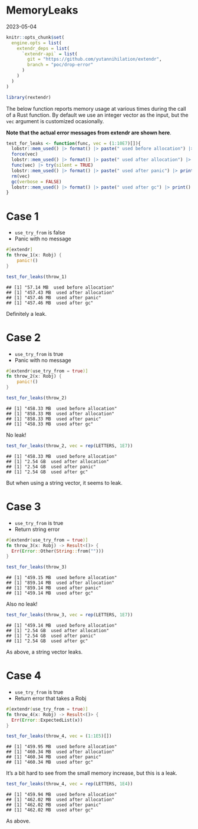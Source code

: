 MemoryLeaks
================
2023-05-04

``` r
knitr::opts_chunk$set(
  engine.opts = list(
    extendr_deps = list(
      `extendr-api` = list(
        git = "https://github.com/yutannihilation/extendr", 
        branch = "poc/drop-error"
      )
    )
  )
)
```

``` r
library(rextendr)
```

The below function reports memory usage at various times during the call
of a Rust function. By default we use an integer vector as the input,
but the `vec` argument is customized ocasionally.

**Note that the actual error messages from extendr are shown here**.

``` r
test_for_leaks <- function(func, vec = (1:10E7)[]){
  lobstr::mem_used() |> format() |> paste(" used before allocation") |> print()
  force(vec)
  lobstr::mem_used() |> format() |> paste(" used after allocation") |> print()
  func(vec) |> try(silent = TRUE) 
  lobstr::mem_used() |> format() |> paste(" used after panic") |> print()
  rm(vec)
  gc(verbose = FALSE)
  lobstr::mem_used() |> format() |> paste(" used after gc") |> print()
}
```

# Case 1

- `use_try_from` is false
- Panic with no message

``` rust
#[extendr]
fn throw_1(x: Robj) {
    panic!()
}
```

``` r
test_for_leaks(throw_1)
```

    ## [1] "57.14 MB  used before allocation"
    ## [1] "457.43 MB  used after allocation"
    ## [1] "457.46 MB  used after panic"
    ## [1] "457.46 MB  used after gc"

Definitely a leak.

# Case 2

- `use_try_from` is true
- Panic with no message

``` rust
#[extendr(use_try_from = true)]
fn throw_2(x: Robj) {
    panic!()
}
```

``` r
test_for_leaks(throw_2)
```

    ## [1] "458.33 MB  used before allocation"
    ## [1] "858.33 MB  used after allocation"
    ## [1] "858.33 MB  used after panic"
    ## [1] "458.33 MB  used after gc"

No leak!

``` r
test_for_leaks(throw_2, vec = rep(LETTERS, 1E7))
```

    ## [1] "458.33 MB  used before allocation"
    ## [1] "2.54 GB  used after allocation"
    ## [1] "2.54 GB  used after panic"
    ## [1] "2.54 GB  used after gc"

But when using a string vector, it seems to leak.

# Case 3

- `use_try_from` is true
- Return string error

``` rust
#[extendr(use_try_from = true)]
fn throw_3(x: Robj) -> Result<()> {
  Err(Error::Other(String::from("")))
}
```

``` r
test_for_leaks(throw_3)
```

    ## [1] "459.15 MB  used before allocation"
    ## [1] "859.14 MB  used after allocation"
    ## [1] "859.14 MB  used after panic"
    ## [1] "459.14 MB  used after gc"

Also no leak!

``` r
test_for_leaks(throw_3, vec = rep(LETTERS, 1E7))
```

    ## [1] "459.14 MB  used before allocation"
    ## [1] "2.54 GB  used after allocation"
    ## [1] "2.54 GB  used after panic"
    ## [1] "2.54 GB  used after gc"

As above, a string vector leaks.

# Case 4

- `use_try_from` is true
- Return error that takes a Robj

``` rust
#[extendr(use_try_from = true)]
fn throw_4(x: Robj) -> Result<()> {
  Err(Error::ExpectedList(x))
}
```

``` r
test_for_leaks(throw_4, vec = (1:1E5)[])
```

    ## [1] "459.95 MB  used before allocation"
    ## [1] "460.34 MB  used after allocation"
    ## [1] "460.34 MB  used after panic"
    ## [1] "460.34 MB  used after gc"

It’s a bit hard to see from the small memory increase, but this is a
leak.

``` r
test_for_leaks(throw_4, vec = rep(LETTERS, 1E4))
```

    ## [1] "459.94 MB  used before allocation"
    ## [1] "462.02 MB  used after allocation"
    ## [1] "462.02 MB  used after panic"
    ## [1] "462.02 MB  used after gc"

As above.
